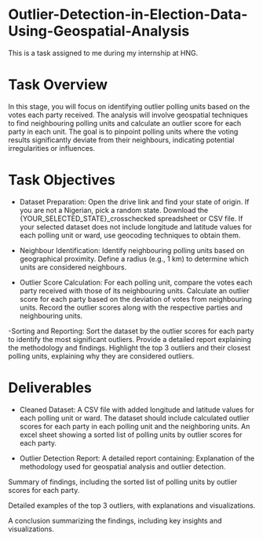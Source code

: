 # Outlier-Detection-in-Election-Data-Using-Geospatial-Analysis
This is a task assigned to me during my internship at HNG.

# Task Overview
In this stage, you will focus on identifying outlier polling units based on the votes each party received. The analysis will involve geospatial techniques to find neighbouring polling units and calculate an outlier score for each party in each unit. The goal is to pinpoint polling units where the voting results significantly deviate from their neighbours, indicating potential irregularities or influences.
# Task Objectives
- Dataset Preparation:
Open the drive link and find your state of origin. If you are not a Nigerian, pick a random state.
Download the {YOUR_SELECTED_STATE}_crosschecked spreadsheet or CSV file.
If your selected dataset does not include longitude and latitude values for each polling unit or ward, use geocoding techniques to obtain them.

- Neighbour Identification:
Identify neighbouring polling units based on geographical proximity. Define a radius (e.g., 1 km) to determine which units are considered neighbours.


- Outlier Score Calculation:
For each polling unit, compare the votes each party received with those of its neighbouring units.
Calculate an outlier score for each party based on the deviation of votes from neighbouring units.
Record the outlier scores along with the respective parties and neighbouring units.

-Sorting and Reporting:
Sort the dataset by the outlier scores for each party to identify the most significant outliers.
Provide a detailed report explaining the methodology and findings.
Highlight the top 3 outliers and their closest polling units, explaining why they are considered outliers.

# Deliverables
- Cleaned Dataset:
A CSV file with added longitude and latitude values for each polling unit or ward.
The dataset should include calculated outlier scores for each party in each polling unit and the neighboring units.
An excel sheet showing a sorted list of polling units by outlier scores for each party.

- Outlier Detection Report:
A detailed report containing:
Explanation of the methodology used for geospatial analysis and outlier detection.

Summary of findings, including the sorted list of polling units by outlier scores for each party.

Detailed examples of the top 3 outliers, with explanations and visualizations.

A conclusion summarizing the findings, including key insights and visualizations.

